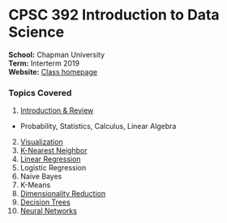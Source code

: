 # CPSC 392 Introduction to Data Science

**School:** Chapman University  
**Term:** Interterm 2019  
**Website:** [Class homepage](https://sites.google.com/view/jordan-ott/home/teaching/cpsc-392-spring-2019?authuser=0)  

### Topics Covered

1. [Introduction & Review](https://github.com/jordanott/CPSC392/blob/master/Notebooks/Introduction.ipynb)   
  * Probability, Statistics, Calculus, Linear Algebra  
2. [Visualization](https://github.com/jordanott/CPSC392/blob/master/Notebooks/Visualization.ipynb)  
3. [K-Nearest Neighbor](https://github.com/jordanott/CPSC392/blob/master/Notebooks/KNN.ipynb)  
4. [Linear Regression](https://github.com/jordanott/CPSC392/blob/master/Notebooks/Linear%20Regression.ipynb)  
5. Logistic Regression  
6. Naive Bayes  
7. K-Means  
8. [Dimensionality Reduction](https://github.com/jordanott/CPSC392/blob/master/Notebooks/DimensionalityReduction.ipynb)  
9. [Decision Trees](https://github.com/jordanott/CPSC392/blob/master/Notebooks/Decision%20Trees.ipynb)  
10. [Neural Networks](https://github.com/jordanott/CPSC392/blob/master/Notebooks/NeuralNetworks.ipynb)  
